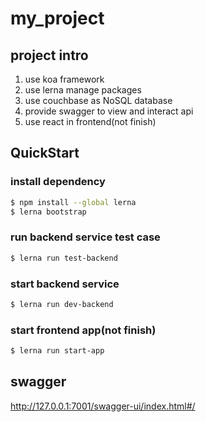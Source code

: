 # my_project

## project intro
1. use koa framework
2. use lerna manage packages
3. use couchbase as NoSQL database
4. provide swagger to view and interact api
5. use react in frontend(not finish)

## QuickStart

### install dependency
```bash
$ npm install --global lerna
$ lerna bootstrap
```


### run backend service test case
```bash
$ lerna run test-backend
```

### start backend service
```bash
$ lerna run dev-backend
```

### start frontend app(not finish)
```bash
$ lerna run start-app
```

## swagger
http://127.0.0.1:7001/swagger-ui/index.html#/
